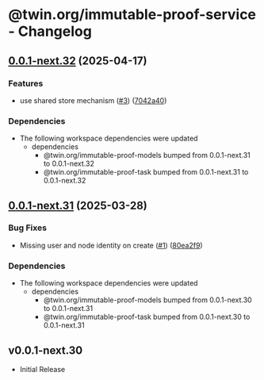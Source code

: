 # @twin.org/immutable-proof-service - Changelog

## [0.0.1-next.32](https://github.com/twinfoundation/immutable-proof/compare/immutable-proof-service-v0.0.1-next.31...immutable-proof-service-v0.0.1-next.32) (2025-04-17)


### Features

* use shared store mechanism ([#3](https://github.com/twinfoundation/immutable-proof/issues/3)) ([7042a40](https://github.com/twinfoundation/immutable-proof/commit/7042a40f0ef8b01463f07aeb1efae4f417162fa1))


### Dependencies

* The following workspace dependencies were updated
  * dependencies
    * @twin.org/immutable-proof-models bumped from 0.0.1-next.31 to 0.0.1-next.32
    * @twin.org/immutable-proof-task bumped from 0.0.1-next.31 to 0.0.1-next.32

## [0.0.1-next.31](https://github.com/twinfoundation/immutable-proof/compare/immutable-proof-service-v0.0.1-next.30...immutable-proof-service-v0.0.1-next.31) (2025-03-28)


### Bug Fixes

* Missing user and node identity on create ([#1](https://github.com/twinfoundation/immutable-proof/issues/1)) ([80ea2f9](https://github.com/twinfoundation/immutable-proof/commit/80ea2f901afc7531f4a522227a61e6fa1482484d))


### Dependencies

* The following workspace dependencies were updated
  * dependencies
    * @twin.org/immutable-proof-models bumped from 0.0.1-next.30 to 0.0.1-next.31
    * @twin.org/immutable-proof-task bumped from 0.0.1-next.30 to 0.0.1-next.31

## v0.0.1-next.30

- Initial Release
